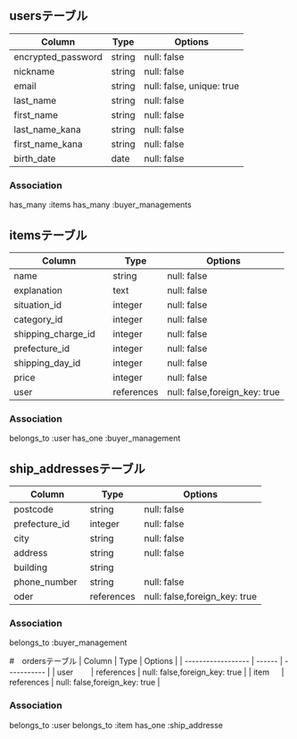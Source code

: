 ## usersテーブル
| Column             | Type   | Options     |
| ------------------ | ------ | ----------- |
| encrypted_password | string | null: false |
| nickname           | string | null: false |
| email              | string | null: false, unique: true |
| last_name          | string | null: false |
| first_name         | string | null: false |
| last_name_kana     | string | null: false |
| first_name_kana    | string | null: false |
| birth_date         | date   | null: false |

### Association
has_many :items
has_many :buyer_managements



## itemsテーブル
| Column             | Type   | Options     |
| ------------------ | ------ | ----------- |
| name               | string | null: false |
| explanation　　　   | text   | null: false |
| situation_id       | integer| null: false |
| category_id        | integer| null: false |
| shipping_charge_id　| integer| null: false |
| prefecture_id      | integer| null: false |
| shipping_day_id   | integer| null: false |
| price              | integer| null: false |
| user　　            | references | null: false,foreign_key: true |

### Association
belongs_to :user
has_one :buyer_management




## ship_addressesテーブル
| Column             | Type   | Options     |
| ------------------ | ------ | ----------- |
| postcode    　　  | string  | null: false |
| prefecture_id   　| integer| null: false |
| city               | string | null: false |
| address            | string | null: false |
| building           | string |             |
| phone_number       | string | null: false |
| oder            　 | references | null: false,foreign_key: true |

### Association
belongs_to :buyer_management


#　ordersテーブル
| Column             | Type   | Options     |
| ------------------ | ------ | ----------- |
| user　　            | references | null: false,foreign_key: true |
| item     　        | references | null: false,foreign_key: true |

### Association
belongs_to :user
belongs_to :item
has_one :ship_addresse
